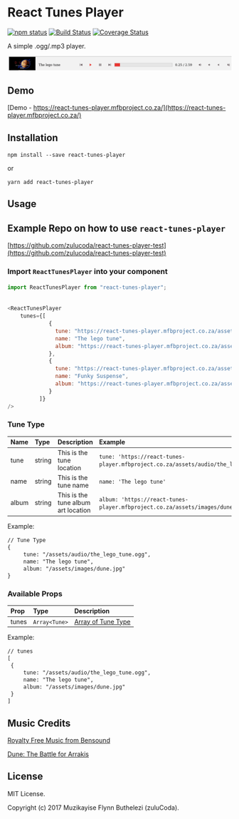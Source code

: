 
# React Tunes Player
[![npm status](https://img.shields.io/npm/v/react-tunes-player.svg)](https://www.npmjs.com/package/react-tunes-player) 
[![Build Status](https://travis-ci.org/zulucoda/react-tunes-player.svg?branch=master)](https://travis-ci.org/zulucoda/react-tunes-player) 
[![Coverage Status](https://coveralls.io/repos/github/zulucoda/react-tunes-player/badge.svg?branch=master)](https://coveralls.io/github/zulucoda/react-tunes-player?branch=master)

A simple .ogg/.mp3 player. 

[![react-tunes-player-example](react-tunes-player-example.gif)](https://react-tunes-player.mfbproject.co.za/)

## Demo
[Demo - https://react-tunes-player.mfbproject.co.za/](https://react-tunes-player.mfbproject.co.za/)

## Installation

````
npm install --save react-tunes-player
````
or
````
yarn add react-tunes-player
````

## Usage

## Example Repo on how to use `react-tunes-player`
[https://github.com/zulucoda/react-tunes-player-test](https://github.com/zulucoda/react-tunes-player-test)

### Import `ReactTunesPlayer` into your component

````javascript
import ReactTunesPlayer from "react-tunes-player";
````

````javascript

<ReactTunesPlayer
    tunes={[
             {
               tune: "https://react-tunes-player.mfbproject.co.za/assets/audio/the_lego_tune.ogg",
               name: "The lego tune",
               album: "https://react-tunes-player.mfbproject.co.za/assets/images/dune.jpg"
             },
             {
               tune: "https://react-tunes-player.mfbproject.co.za/assets/audio/bensound-funkysuspense.mp3",
               name: "Funky Suspense",
               album: "https://react-tunes-player.mfbproject.co.za/assets/images/funkysuspense.jpg"
             }
          ]}
/>
````

### Tune Type

| Name | Type | Description | Example |
| :----| :----| :-----------| :-----------| 
| tune  | string | This is the tune location | `tune: 'https://react-tunes-player.mfbproject.co.za/assets/audio/the_lego_tune.ogg'` |
| name  | string | This is the tune name | `name: 'The lego tune'` |
| album  | string | This is the tune album art location | `album: 'https://react-tunes-player.mfbproject.co.za/assets/images/dune.jpg'` |

Example:
```
// Tune Type
{
     tune: "/assets/audio/the_lego_tune.ogg",
     name: "The lego tune",
     album: "/assets/images/dune.jpg"
}
```

### Available Props

| Prop | Type | Description |
| :------| :-----------| :-----------|
| tunes  | `Array<Tune>` | [Array of Tune Type](#tune-type) |

Example:
```
// tunes
[
 {
     tune: "/assets/audio/the_lego_tune.ogg",
     name: "The lego tune",
     album: "/assets/images/dune.jpg"
 }
]
```

## Music Credits
[Royalty Free Music from Bensound](http://www.bensound.com/)

[Dune: The Battle for Arrakis](https://en.wikipedia.org/wiki/Dune_II)

## License
MIT License.

Copyright (c) 2017 Muzikayise Flynn Buthelezi (zuluCoda).